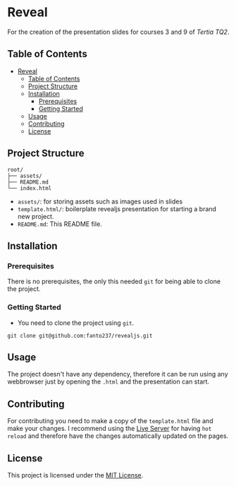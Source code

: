 # Reveal

For the creation of the presentation slides for courses 3 and 9 of _Tertia TQ2_.

## Table of Contents

- [Reveal](#reveal)
  - [Table of Contents](#table-of-contents)
  - [Project Structure](#project-structure)
  - [Installation](#installation)
    - [Prerequisites](#prerequisites)
    - [Getting Started](#getting-started)
  - [Usage](#usage)
  - [Contributing](#contributing)
  - [License](#license)

## Project Structure

```
root/
├── assets/
├── README.md
└── index.html
```

- `assets/`: for storing assets such as images used in slides
- `template.html/`: boilerplate revealjs presentation for starting a brand new project.
- `README.md`: This README file.

## Installation

### Prerequisites

There is no prerequisites, the only this needed `git` for being able to clone the project.

### Getting Started

- You need to clone the project using `git`.

```
git clone git@github.com:fanto237/revealjs.git
```

## Usage

The project doesn't have any dependency, therefore it can be run using any webbrowser just by opening the `.html` and the presentation can start.

## Contributing

For contributing you need to make a copy of the `template.html` file and make your changes. I recommend using the [Live Server](https://marketplace.visualstudio.com/items?itemName=ritwickdey.LiveServer) for having `hot reload` and therefore have the changes automatically updated on the pages.

## License

This project is licensed under the [MIT License](LICENSE).
